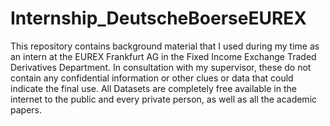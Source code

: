 # Internship_DeutscheBoerseEUREX
This repository contains background material that I used during my time as an intern at the EUREX Frankfurt AG in the Fixed Income Exchange Traded Derivatives Department. In consultation with my supervisor, these do not contain any confidential information or other clues or data that could indicate the final use. All Datasets are completely free available in the internet to the public and every private person, as well as all the academic papers.
